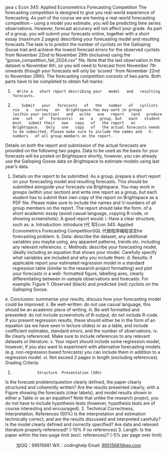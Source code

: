 java c
Econ 345: Applied Econometrics Forecasting Competition The forecasting competition is designed to give you real-world experience of   forecasting. As part of   the   course   we   are   having   a   real-world   forecasting   competition – using   a   model   you   estimate, you   will   be predicting time series observations. However, forecast accuracy will not affect your grade. As part of   a   group, you will submit your forecasts online, together with a short essay (maximum 2 pages) describing   your forecasting model and resulting forecasts.The task is to   predict the number of   cyclists on the Galloping Goose trail and achieve the   lowest forecast      errors for the observed   cyclists from November 22nd   to November 29th    (inclusive)    using      the    “goose_competition_fall_2024.csv”   file. Note   that   the   last   observation   in   the   dataset   is   November   6th,      so   you   will   need   to   forecast   from   November   7th      onwards   (though   your   forecasts   will   only   be   ‘scored   ’   from   November   22nd      to   November   29th). The   forecasting   competition   consists   of   two   parts.   Both   parts    have   to   be   completed   to   obtain   full   marks:
1.       Write a   short report describing your   model   and   resulting   forecasts.
2.         Submit   your   forecasts   of   the   number   of   cyclists   via   a   survey   on   Brightspace.You may work in groups   (within your section)   and   write   one   report   (and   produce   one   set   of   forecasts)   as   a   group, but   each   student must   submit their   own   copy   of   the report   on   Brightspace.   Only   one   copy   of   the actual forecasts needs to be submitted. Please make sure to include the names and   V-numbers   of all group members on the report.
Details   on   both   the   report   and   submission   of the   actual   forecasts   are   provided   on   the   following   two   pages.
Data to be used as the basis for your forecasts will be posted on Brightspace shortly, however, you   can   already use the Galloping Goose data on Brightspace to estimate models using   last   year’s   data.
1. Details on the report to be submitted: As   a   group,   prepare   a   short   report   on   your   forecasting   model   and   resulting   forecasts.   This   should   be   submitted alongside your forecasts via Brightspace. You   may work in groups (within your section) and write one report as a group, but each student has to submit their own copy of the report on   Brightspace   as a PDF file. Please make sure to include the   names and   V-numbers of   all group   members on the   report.
The report should take the form. of   a short academic   essay   (avoid   casual   language,   copying   R-code,   or   showing screenshots). A good report would:
i.                               Have a clear structure,   such as:
a. Introduction:   introduce   t代 写Econ 345: Applied Econometrics Forecasting CompetitionSQL
代做程序编程语言he   forecasting   problem.
b. Data: describe   the   dataset, any   additional   variables   you   maybe   using,   any   apparent patterns, trends etc. including any relevant references.
c. Methods: describe your forecasting   model,   ideally   including   an   equation   that   shows
your model. Carefully specify what variables are included and why you   include them.
d. Results: if   applicable   report   your   estimated   regression   model   in   a   standard   regression table (similar to the research project formatting) and plot your forecasts in a well- 
formatted figure, labelling axes, clearly differentiating between in-sample   observations and forecasts. For example:
Figure 1: Observed (black) and predicted (red)   cyclists   on the   Galloping   Goose.

e. Conclusion: summarise your results, discuss how your forecasting model could be   improved.
ii.                         Be well-written:   do   not use   casual   language, this   should be   an   academic piece   of   writing.
iii.                      Be well   formatted   and presented:   do not include   screenshots   of   R-output,   do not include            R-code. If   you   present   regression   results, these   should   either   be   in   the   form   of   an   equation (as we have seen in lecture slides) or as   a table,   and   include   coefficient   estimates, standard errors, and the number of   observations.
iv.                         Be clearly referenced. Make sure to include references to any relevant   datasets   or   literature. 
v.                            Your   report   should   include   some   regression   model, however,   if   you also want to experiment with alternative forecasting models (e.g. non-regression based forecasts)   you can include them in addition to a regression   model. 
vi.                        Not exceed 2 pages in length (excluding references).
Grading Criteria: 
1.                Structure  Presentation (50%) 
Is the forecast problem/question clearly defined, the paper clearly structured   and   coherently   written?
Are the results presented clearly, with a Figure showing the forecasts   (clear labels),   and   model results shown in either a   Table   or   as   an   equation?
Note that unlike the research project, you do not have to include hypothesis tests (however,   hypothesis   tests   are   of   course   interesting   and   encouraged).
2.             Technical Correctness, Interpretation,  References (50%) 
Is the interpretation and estimation technically correct, and are the results   discussed   and   interpreted carefully? Is the model clearly defined and correctly   specified?
Are   data   and   relevant   literature   properly   referenced? (-10% if   no   references)
3. Length: 
Is the paper within the two-page limit (excl. references)? (-5% per page over limit)




         
加QQ：99515681  WX：codinghelp  Email: 99515681@qq.com
